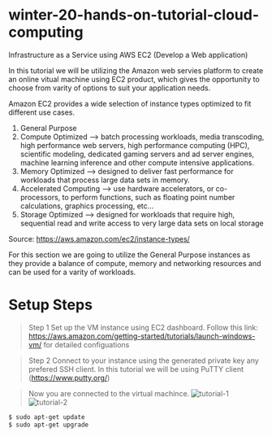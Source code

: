# winter-20-hands-on-tutorial-cloud-computing
Infrastructure as a Service using AWS EC2 (Develop a Web application) 

In this tutorial we will be utilizing the Amazon web servies platform to create an online vitual machine using EC2 product, which gives the opportunity to choose from varity of options to suit your application needs. 

Amazon EC2 provides a wide selection of instance types optimized to fit different use cases.
1. General Purpose
2. Compute Optimized -->  batch processing workloads, media transcoding, high performance web servers, high performance computing (HPC), scientific modeling, dedicated gaming servers and ad server engines, machine learning inference and other compute intensive applications.
3. Memory Optimized --> designed to deliver fast performance for workloads that process large data sets in memory.
4. Accelerated Computing --> use hardware accelerators, or co-processors, to perform functions, such as floating point number calculations, graphics processing, etc...
5. Storage Optimized --> designed for workloads that require high, sequential read and write access to very large data sets on local storage

Source: https://aws.amazon.com/ec2/instance-types/

For this section we are going to utilize the General Purpose instances as they provide a balance of compute, memory and networking resources and can be used for a varity of workloads.

# Setup Steps

>Step 1
Set up the VM instance using EC2 dashboard. Follow this link: https://aws.amazon.com/getting-started/tutorials/launch-windows-vm/ for detailed configuations

>Step 2
Connect to your instance using the generated private key any prefered SSH client. In this tutorial we will be using PuTTY client (https://www.putty.org/)

>Now you are connected to the virtual machince.
![tutorial-1](https://user-images.githubusercontent.com/9883712/71838449-d4abc800-3086-11ea-82d7-ef65ea6b095b.PNG)
![tutorial-2](https://user-images.githubusercontent.com/9883712/71838502-f7d67780-3086-11ea-9414-2b5b69c84dcf.PNG)

```sh
$ sudo apt-get update
$ sudo apt-get upgrade
```
